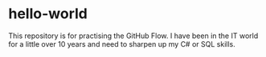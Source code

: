 # hello-world
This repository is for practising the GitHub Flow.
I have been in the IT world for a little over 10 years and need to sharpen up my C# or SQL skills. 
